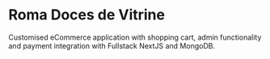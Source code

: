 # Roma Doces de Vitrine

Customised eCommerce application with shopping cart, admin functionality and payment integration with Fullstack NextJS and MongoDB.
